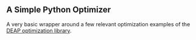 ## A Simple Python Optimizer 
A very basic wrapper around a few relevant optimization examples of the [DEAP optimization library](https://github.com/DEAP/deap).